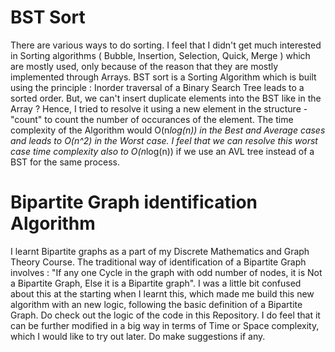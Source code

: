 # BST Sort

There are various ways to do sorting. I feel that I didn't get much interested in Sorting algorithms ( Bubble, Insertion, Selection, Quick, Merge ) which are mostly used, only because of the reason that they are mostly implemented through Arrays. BST sort is a Sorting Algorithm which is built using the principle : Inorder traversal of a Binary Search Tree leads to a sorted order. But, we can't insert duplicate elements into the BST like in the Array ? Hence, I tried to resolve it using a new element in the structure - "count" to count the number of occurances of the element. The time complexity of the Algorithm would O(n*log(n)) in the Best and Average cases and leads to O(n^2) in the Worst case. I feel that we can resolve this worst case time complexity also to O(n*log(n)) if we use an AVL tree instead of a BST for the same process.

# Bipartite Graph identification Algorithm

I learnt Bipartite graphs as a part of my Discrete Mathematics and Graph Theory Course. The traditional way of identification of a Bipartite Graph involves : "If any one Cycle in the graph with odd number of nodes, it is Not a Bipartite Graph, Else it is a Bipartite graph". I was a little bit confused about this at the starting when I learnt this, which made me build this new algorithm with an new logic, following the basic definition of a Bipartite Graph. Do check out the logic of the code in this Repository. I do feel that it can be further modified in a big way in terms of Time or Space complexity, which I would like to try out later. Do make suggestions if any.
